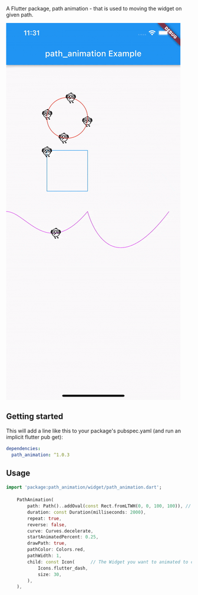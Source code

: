 <!--
This README describes the package. If you publish this package to pub.dev,
this README's contents appear on the landing page for your package.

For information about how to write a good package README, see the guide for
[writing package pages](https://dart.dev/guides/libraries/writing-package-pages).

For general information about developing packages, see the Dart guide for
[creating packages](https://dart.dev/guides/libraries/create-library-packages)
and the Flutter guide for
[developing packages and plugins](https://flutter.dev/developing-packages).
-->

A Flutter package, path animation - that is used to moving the widget on given path.

![Screenshot](https://github.com/haishuangsu/path_animation/blob/master/screenshot/screenshot.gif?raw=true)


## Getting started

This will add a line like this to your package's pubspec.yaml (and run an implicit flutter pub get):

```yaml
dependencies:
  path_animation: ^1.0.3
```


## Usage

```dart
import 'package:path_animation/widget/path_animation.dart';

    PathAnimation(
        path: Path()..addOval(const Rect.fromLTWH(0, 0, 100, 100)), // Set the path.
        duration: const Duration(milliseconds: 2000),
        repeat: true,
        reverse: false,
        curve: Curves.decelerate,
        startAnimatedPercent: 0.25,
        drawPath: true,
        pathColor: Colors.red,
        pathWidth: 1,
        child: const Icon(      // The Widget you want to animated to cross the path.
            Icons.flutter_dash,
            size: 30,
        ),
    ),
```
